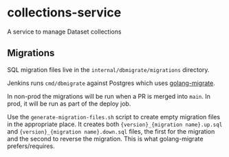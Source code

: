 # collections-service

A service to manage Dataset collections

## Migrations

SQL migration files live in the `internal/dbmigrate/migrations` directory.

Jenkins runs `cmd/dbmigrate` against Postgres which uses [golang-migrate](https://github.com/golang-migrate/migrate).

In non-prod the migrations will be run when a PR is merged into `main`. In prod, it will be run as part of the deploy
job.

Use the `generate-migration-files.sh` script to create empty migration files in the appropriate place. It creates both
`{version}_{migration name}.up.sql` and `{version}_{migration name}.down.sql` files, the first for the migration
and the second to reverse the migration. This is what golang-migrate prefers/requires.
